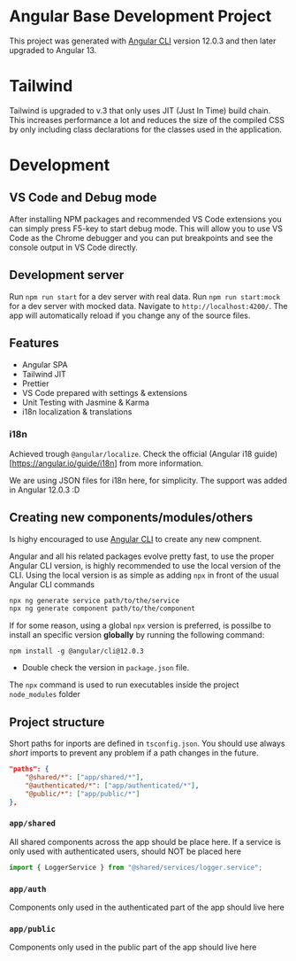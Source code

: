 # Angular Base Development Project

This project was generated with [Angular CLI](https://github.com/angular/angular-cli) version 12.0.3 and then later upgraded to Angular 13.

# Tailwind

Tailwind is upgraded to v.3 that only uses JIT (Just In Time) build chain. This increases performance a lot and reduces the size of the compiled CSS by only including class declarations for the classes used in the application.

# Development

## VS Code and Debug mode

After installing NPM packages and recommended VS Code extensions you can simply press F5-key to start debug mode. This will allow you to use VS Code as the Chrome debugger and you can put breakpoints and see the console output in VS Code directly.

## Development server

Run `npm run start` for a dev server with real data. Run `npm run start:mock` for a dev server with mocked data. Navigate to `http://localhost:4200/`. The app will automatically reload if you change any of the source files.

## Features

- Angular SPA
- Tailwind JIT
- Prettier
- VS Code prepared with settings & extensions
- Unit Testing with Jasmine & Karma
- i18n localization & translations

### i18n

Achieved trough `@angular/localize`. Check the official (Angular i18 guide)[https://angular.io/guide/i18n] from more information.

We are using JSON files for i18n here, for simplicity. The support was added in Angular 12.0.3 :D

## Creating new components/modules/others

Is highy encouraged to use [Angular CLI](https://angular.io/cli) to create any new compnent.

Angular and all his related packages evolve pretty fast, to use the proper Angular CLI version, is highly recommended to use the local version of the CLI. Using the local version is as simple as adding `npx` in front of the usual Angular CLI commands

```bash
npx ng generate service path/to/the/service
npx ng generate component path/to/the/component
```

If for some reason, using a global `npx` version is preferred, is possilbe to install an specific version **globally** by running the following command:

```
npm install -g @angular/cli@12.0.3
```

- Double check the version in `package.json` file.

The `npx` command is used to run executables inside the project `node_modules` folder

## Project structure

Short paths for inports are defined in `tsconfig.json`. You should use always _short_ imports to prevent any problem if a path changes in the future.

```json
"paths": {
    "@shared/*": ["app/shared/*"],
    "@authenticated/*": ["app/authenticated/*"],
    "@public/*": ["app/public/*"]
},
```

### `app/shared`

All shared components across the app should be place here. If a service is only used with authenticated users, should NOT be placed here

```typescript
import { LoggerService } from "@shared/services/logger.service";
```

### `app/auth`

Components only used in the authenticated part of the app should live here

### `app/public`

Components only used in the public part of the app should live here
